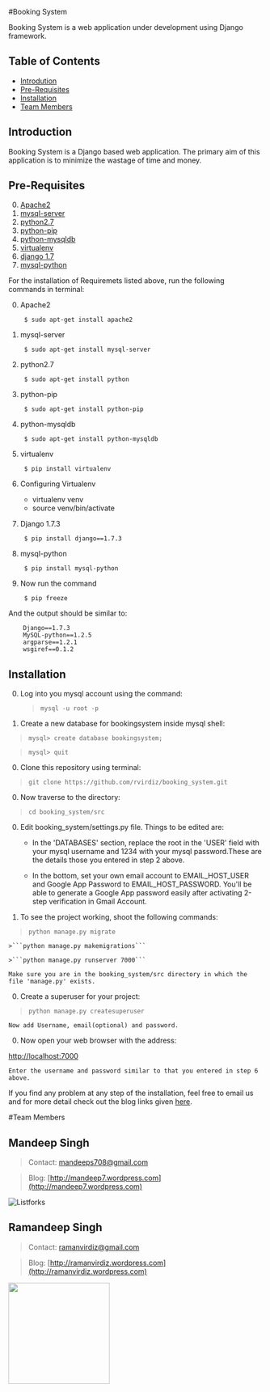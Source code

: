 #Booking System

Booking System is a web application under development using Django framework.

Table of Contents
-
* [Introdution](#intro)
* [Pre-Requisites](#req)
* [Installation](#install)
* [Team Members](#team)


<a name="intro"></a>Introduction
-
Booking System is a Django based web application. The primary aim of this application is to minimize the wastage of time and money.

<a name="req"></a>Pre-Requisites
-
0. [Apache2](#apache)
0. [mysql-server](#sql)
0. [python2.7](#py)
0. [python-pip](#pip)
0. [python-mysqldb](#db)
0. [virtualenv](#venv)
0. [django 1.7](#django)
0. [mysql-python](#mysql-py)

For the installation of Requiremets listed above, run the following commands in terminal:

0. <a name="apache"></a>Apache2
 
        $ sudo apt-get install apache2

0. <a name="sql"></a>mysql-server
    
        $ sudo apt-get install mysql-server
    
0. <a name="py"></a>python2.7
    
        $ sudo apt-get install python
    
0. <a name="pip"></a>python-pip

        $ sudo apt-get install python-pip

0. <a name="db"></a>python-mysqldb
    
        $ sudo apt-get install python-mysqldb

0. <a name="venv"></a>virtualenv

        $ pip install virtualenv

0. Configuring Virtualenv

    - virtualenv venv
    - source venv/bin/activate
 
0. <a name="django"></a>Django 1.7.3

        $ pip install django==1.7.3

0. <a name="mysql-py"></a>mysql-python

        $ pip install mysql-python

0. Now run the command 

        $ pip freeze

 And the output should be similar to:
 
        Django==1.7.3
        MySQL-python==1.2.5
        argparse==1.2.1
        wsgiref==0.1.2


<a name="install"></a>Installation
-
0. Log into you mysql account using the command:
    >```mysql -u root -p```

0. Create a new database for bookingsystem inside mysql shell:
>````mysql> create database bookingsystem;````

 >```mysql> quit```

0. Clone this repository using terminal:
>``` git clone https://github.com/rvirdiz/booking_system.git ```


0. Now traverse to the directory:
> ```cd booking_system/src```

0. Edit booking_system/settings.py file. Things to be edited are:

    - In the 'DATABASES' section, replace the root in the 'USER' field with your mysql username and 1234 with your mysql password.These are the details those you entered in step 2 above.

    - In the bottom, set your own email account to EMAIL_HOST_USER and Google App Password to EMAIL_HOST_PASSWORD. You'll be able to generate a Google App password easily after activating 2-step verification in Gmail Account.
    

0. To see the project working, shoot the following commands:
>```python manage.py migrate```

    >```python manage.py makemigrations```

    >```python manage.py runserver 7000```
       
    Make sure you are in the booking_system/src directory in which the file 'manage.py' exists.

0. Create a superuser for your project:
>```python manage.py createsuperuser```

    Now add Username, email(optional) and password.


0. Now open your web browser with the address:

 <a href="http://localhost:7000" title="Click here to open it directly">http://localhost:7000</a>

    Enter the username and password similar to that you entered in step 6 above.

If you find any problem at any step of the installation, feel free to email us and for more detail check out the blog links given [here](#team).

#<a name="team"></a>Team Members

 

Mandeep Singh 
-
 >Contact: <mandeeps708@gmail.com>
  
 >Blog: [http://mandeep7.wordpress.com](http://mandeep7.wordpress.com) 

![Listforks](https://media.licdn.com/mpr/mpr/shrinknp_200_200/AAEAAQAAAAAAAACuAAAAJDE0MDZiY2QyLWQ5NjgtNDI3Ni05ZWJiLWU3NjA3MmU0ZjBlMg.jpg) 

Ramandeep Singh
-
> Contact: <ramanvirdiz@gmail.com>

 >Blog: [http://ramanvirdiz.wordpress.com](http://ramanvirdiz.wordpress.com)

<img height="200" src="https://avatars1.githubusercontent.com/u/7791892?v=3&s=400">
